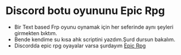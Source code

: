# Discord botu oyununu Epic Rpg
- Bir Text based Frp oyunu oynamak için her seferinde aynı şeyleri girmekten bıktım.
- Bende kendime su kısa ahk scriptini yazdım.Şurd dursun bakalım.
- Discordda epic rpg oyayalar varsa şurdayım [Epic Rpg](https://discord.gg/CX3eZmX )
